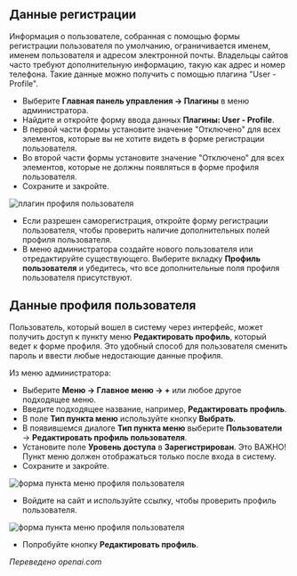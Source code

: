<!-- Filename: J4.x:User_Profile / Display title: Профиль пользователя  -->

## Данные регистрации

Информация о пользователе, собранная с помощью формы регистрации пользователя по умолчанию, ограничивается именем, именем пользователя и адресом электронной почты. Владельцы сайтов часто требуют дополнительную информацию, такую как адрес и номер телефона. Такие данные можно получить с помощью плагина "User - Profile".

- Выберите **Главная панель управления → Плагины** в меню администратора.
- Найдите и откройте форму ввода данных **Плагины: User - Profile**.
- В первой части формы установите значение "Отключено" для всех элементов, которые вы не хотите видеть в форме регистрации пользователя.
- Во второй части формы установите значение "Отключено" для всех элементов, которые не должны появляться в форме профиля пользователя.
- Сохраните и закройте.

![плагин профиля пользователя](../../../en/images/users/user-profile-plugin.png)

- Если разрешен саморегистрация, откройте форму регистрации пользователя, чтобы проверить наличие дополнительных полей профиля пользователя.
- В меню администратора создайте нового пользователя или отредактируйте существующего. Выберите вкладку **Профиль пользователя** и убедитесь, что все дополнительные поля профиля пользователя присутствуют.

## Данные профиля пользователя

Пользователь, который вошел в систему через интерфейс, может получить доступ к пункту меню **Редактировать профиль**, который ведет к форме профиля. Это удобный способ для пользователя сменить пароль и ввести любые недостающие данные профиля.

Из меню администратора:

- Выберите **Меню → Главное меню → +** или любое другое подходящее меню.
- Введите подходящее название, например, **Редактировать профиль**.
- В поле **Тип пункта меню** используйте кнопку **Выбрать**.
- В появившемся диалоге **Тип пункта меню** выберите **Пользователи** → **Редактировать профиль пользователя**.
- Установите поле **Уровень доступа** в **Зарегистрирован**. Это ВАЖНО! Пункт меню должен отображаться только после входа в систему.
- Сохраните и закройте.

![форма пункта меню профиля пользователя](../../../en/images/users/user-profile-menu-item-form.png)

- Войдите на сайт и используйте ссылку, чтобы проверить профиль пользователя.

![форма пункта меню профиля пользователя](../../../en/images/users/user-profile-summary.png)

- Попробуйте кнопку **Редактировать профиль**.

*Переведено openai.com*

